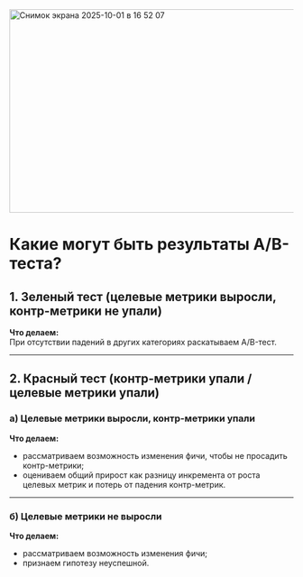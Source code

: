 <img width="669" height="361" alt="Снимок экрана 2025-10-01 в 16 52 07" src="https://github.com/user-attachments/assets/c5065d51-0640-4b84-a0c2-2b0b045795a9" />

# Какие могут быть результаты A/B-теста?

## 1. Зеленый тест (целевые метрики выросли, контр-метрики не упали)

**Что делаем:**  
При отсутствии падений в других категориях раскатываем A/B-тест.

---

## 2. Красный тест (контр-метрики упали / целевые метрики упали)

### а) Целевые метрики выросли, контр-метрики упали

**Что делаем:**  
- рассматриваем возможность изменения фичи, чтобы не просадить контр-метрики;  
- оцениваем общий прирост как разницу инкремента от роста целевых метрик и потерь от падения контр-метрик.  

---

### б) Целевые метрики не выросли

**Что делаем:**  
- рассматриваем возможность изменения фичи;  
- признаем гипотезу неуспешной.  
